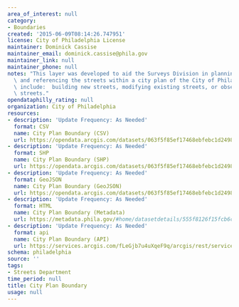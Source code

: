 ```yaml
---
area_of_interest: null
category:
- Boundaries
created: '2015-06-09T08:14:26.747951'
license: City of Philadelphia License
maintainer: Dominick Cassise
maintainer_email: dominick.cassise@phila.gov
maintainer_link: null
maintainer_phone: null
notes: "This layer was developed to aid the Surveys Division in planning, modifying\
  \ and referencing the streets within a city plan of the City of Philadelphia.  Examples\
  \ include:  building new streets, modifying existing streets, or observing current\
  \ streets."
opendataphilly_rating: null
organization: City of Philadelphia
resources:
- description: 'Update Frequency: As Needed'
  format: CSV
  name: City Plan Boundary (CSV)
  url: https://opendata.arcgis.com/datasets/063f5f85ef17468ebfebc1d2498b7daf_0.csv
- description: 'Update Frequency: As Needed'
  format: SHP
  name: City Plan Boundary (SHP)
  url: https://opendata.arcgis.com/datasets/063f5f85ef17468ebfebc1d2498b7daf_0.zip
- description: 'Update Frequency: As Needed'
  format: GeoJSON
  name: City Plan Boundary (GeoJSON)
  url: https://opendata.arcgis.com/datasets/063f5f85ef17468ebfebc1d2498b7daf_0.geojson
- description: 'Update Frequency: As Needed'
  format: HTML
  name: City Plan Boundary (Metadata)
  url: https://metadata.phila.gov/#home/datasetdetails/555f8126f15fcb6c6ed440f7/representationdetails/557f36507ff2c8d2215a8df8/
- description: 'Update Frequency: As Needed'
  format: api
  name: City Plan Boundary (API)
  url: https://services.arcgis.com/fLeGjb7u4uXqeF9q/arcgis/rest/services/City_Plan_Boundary/FeatureServer/0/query?outFields=*&where=1%3D1
schema: philadelphia
source: ''
tags:
- Streets Department
time_period: null
title: City Plan Boundary
usage: null
---
```

